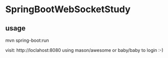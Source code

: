 # SpringBootWebSocketStudy


## usage

mvn spring-boot:run

visit: http://loclahost:8080 using mason/awesome or baby/baby to login :-)


